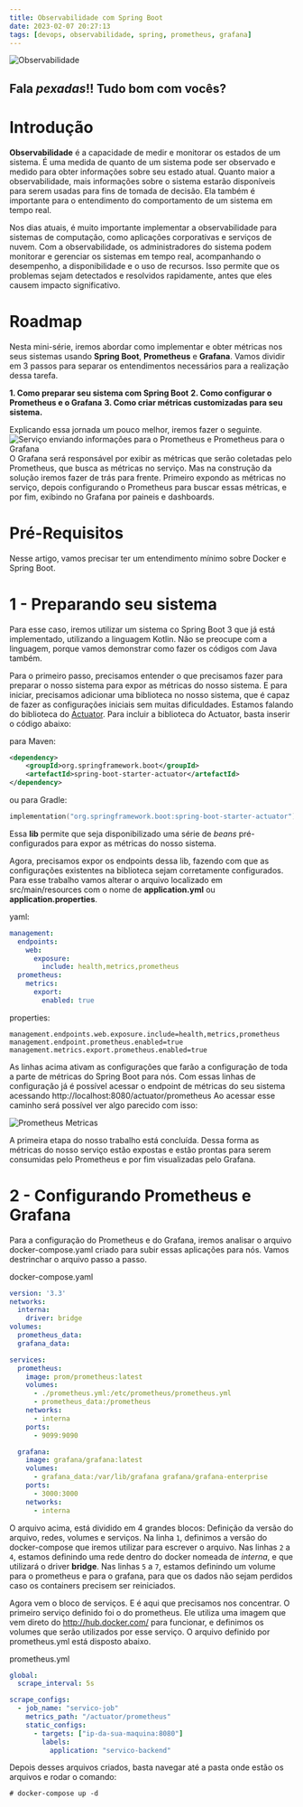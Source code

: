 ```yaml
---
title: Observabilidade com Spring Boot
date: 2023-02-07 20:27:13
tags: [devops, observabilidade, spring, prometheus, grafana]
---
```


![Observabilidade](observabilidade.jpeg)

## Fala **_pexadas_**!! Tudo bom com vocês?

# Introdução
**Observabilidade** é a capacidade de medir e monitorar os estados de um sistema. É uma medida de quanto de um sistema pode ser observado e medido para obter informações sobre seu estado atual. Quanto maior a observabilidade, mais informações sobre o sistema estarão disponíveis para serem usadas para fins de tomada de decisão. Ela também é importante para o entendimento do comportamento de um sistema em tempo real.

Nos dias atuais, é muito importante implementar a observabilidade para sistemas de computação, como aplicações corporativas e serviços de nuvem. Com a observabilidade, os administradores do sistema podem monitorar e gerenciar os sistemas em tempo real, acompanhando o desempenho, a disponibilidade e o uso de recursos. Isso permite que os problemas sejam detectados e resolvidos rapidamente, antes que eles causem impacto significativo.

# Roadmap
Nesta mini-série, iremos abordar como implementar e obter métricas nos seus sistemas usando **Spring Boot**, **Prometheus** e **Grafana**. Vamos dividir em 3 passos para separar os entendimentos necessários para a realização dessa tarefa.

**1.  Como preparar seu sistema com Spring Boot**
**2.  Como configurar o Prometheus e o Grafana**
**3.  Como criar métricas customizadas para seu sistema.**

Explicando essa jornada um pouco melhor, iremos fazer o seguinte.
![Serviço enviando informações para o Prometheus e Prometheus para o Grafana](visao.png)
O Grafana será responsável por exibir as métricas que serão coletadas pelo Prometheus, que busca as métricas no serviço. Mas na construção da solução iremos fazer de trás para frente. Primeiro expondo as métricas no serviço, depois configurando o Prometheus para buscar essas métricas, e por fim, exibindo no Grafana por paineis e dashboards. 

# Pré-Requisitos
Nesse artigo, vamos precisar ter um entendimento mínimo sobre Docker e Spring Boot.

# 1 - Preparando seu sistema
Para esse caso, iremos utilizar um sistema co Spring Boot 3 que já está implementado, utilizando a linguagem Kotlin. Não se preocupe com a linguagem, porque vamos demonstrar como fazer os códigos com Java também.

Para o primeiro passo, precisamos entender o que precisamos fazer para preparar o nosso sistema para expor as métricas do nosso sistema. E para iniciar, precisamos adicionar uma biblioteca no nosso sistema, que é capaz de fazer as configurações iniciais sem muitas dificuldades. Estamos falando do biblioteca do [Actuator](https://docs.spring.io/spring-boot/docs/current/reference/htmlsingle/#howto.actuator).
Para incluir a biblioteca do Actuator, basta inserir o código abaixo:

para Maven:
```xml
<dependency>
    <groupId>org.springframework.boot</groupId>
    <artefactId>spring-boot-starter-actuator</artefactId>
</dependency>
```
ou para Gradle:
```kotlin
implementation("org.springframework.boot:spring-boot-starter-actuator")
```

Essa **lib** permite que seja disponibilizado uma série de _beans_ pré-configurados para expor as métricas do nosso sistema.

Agora, precisamos expor os endpoints dessa lib, fazendo com que as configurações existentes na biblioteca sejam corretamente configurados. Para esse trabalho vamos alterar o arquivo localizado em src/main/resources com o nome de **application.yml** ou **application.properties**.

yaml:
```yaml
management:
  endpoints:
    web:
      exposure:
        include: health,metrics,prometheus
  prometheus:
    metrics:
      export:
        enabled: true
```
properties:
```properties
management.endpoints.web.exposure.include=health,metrics,prometheus
management.endpoint.prometheus.enabled=true
management.metrics.export.prometheus.enabled=true
```

As linhas acima ativam as configurações que farão a configuração de toda a parte de métricas do Spring Boot para nós. Com essas linhas de configuração já é possível acessar o endpoint de métricas do seu sistema acessando http://localhost:8080/actuator/prometheus 
Ao acessar esse caminho será possível ver algo parecido com isso:

![Prometheus Metricas](prometheus_metricas.png)

A primeira etapa do nosso trabalho está concluída. Dessa forma as métricas do nosso serviço estão expostas e estão prontas para serem consumidas pelo Prometheus e por fim visualizadas pelo Grafana.

# 2 - Configurando Prometheus e Grafana
Para a configuração do Prometheus e do Grafana, iremos analisar o arquivo docker-compose.yaml criado para subir essas aplicações para nós. Vamos destrinchar o arquivo passo a passo.

docker-compose.yaml
```yaml
version: '3.3'
networks:
  interna:
    driver: bridge
volumes:
  prometheus_data:
  grafana_data:

services:
  prometheus:
    image: prom/prometheus:latest
    volumes:
      - ./prometheus.yml:/etc/prometheus/prometheus.yml
      - prometheus_data:/prometheus
    networks:
      - interna
    ports:
      - 9099:9090

  grafana:
    image: grafana/grafana:latest
    volumes:
      - grafana_data:/var/lib/grafana grafana/grafana-enterprise
    ports:
      - 3000:3000
    networks:
      - interna
```

O arquivo acima, está dividido em 4 grandes blocos: Definição da versão do arquivo, redes, volumes e serviços.
Na linha ```1```, definimos a versão do docker-compose que iremos utilizar para escrever o arquivo.
Nas linhas ```2``` a ```4```, estamos definindo uma rede dentro do docker nomeada de _interna_, e que utilizará o driver **bridge**.
Nas linhas ```5``` a ```7```, estamos definindo um volume para o prometheus e para o grafana, para que os dados não sejam perdidos caso os containers precisem ser reiniciados.

Agora vem o bloco de serviços. E é aqui que precisamos nos concentrar.
O primeiro serviço definido foi o do prometheus. Ele utiliza uma imagem que vem direto do http://hub.docker.com/ para funcionar, e definimos os volumes que serão utilizados por esse serviço. O arquivo definido por prometheus.yml está disposto abaixo.

prometheus.yml
```yaml
global:
  scrape_interval: 5s

scrape_configs:
  - job_name: "servico-job"
    metrics_path: "/actuator/prometheus"
    static_configs:
      - targets: ["ip-da-sua-maquina:8080"]
        labels:
          application: "servico-backend"

```

Depois desses arquivos criados, basta navegar até a pasta onde estão os arquivos e rodar o comando:
```shell
# docker-compose up -d
```